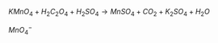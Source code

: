 $KMnO_{4}+H_2C_2O_4+H_2SO_4 \rightarrow MnSO_4+CO_2+K_2SO_4+H_2O$

$MnO_4^{-}$
<!--stackedit_data:
eyJoaXN0b3J5IjpbMTg3MDk0MTAxNV19
-->